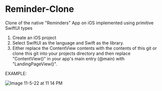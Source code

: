 # Reminder-Clone
Clone of the native "Reminders" App on iOS implemented using primitive SwiftUI types

1. Create an iOS project
2. Select SwiftUI as the language and Swift as the library.
3. Either replace the ContentView contents with the contents of this git or clone this git into your projects directory and then replace "ContentView()" in your app's main entry (@main) with "LandingPageView()".

EXAMPLE:

![Image 11-5-22 at 11 14 PM](https://user-images.githubusercontent.com/5915098/200152585-b288623c-7845-4c89-b392-5b4cabaa1a26.jpg)
